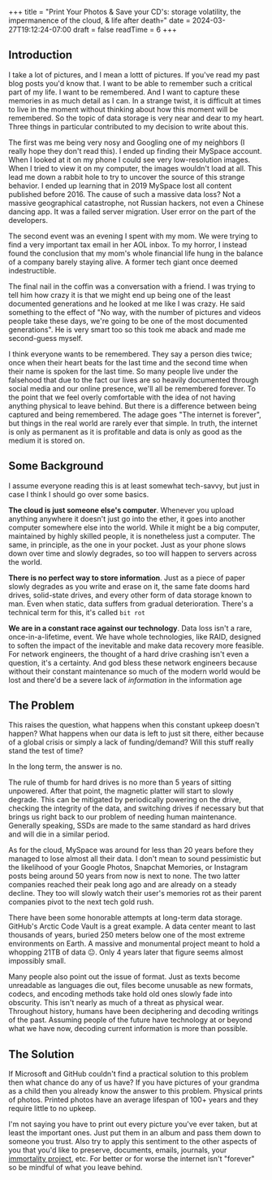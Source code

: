 +++
title = "Print Your Photos & Save your CD's: storage volatility, the impermanence of the cloud, & life after death💀"
date = 2024-03-27T19:12:24-07:00
draft = false
readTime = 6
+++
## Introduction
I take a lot of pictures, and I mean a lottt of pictures. If you've read my past blog posts you'd know that. I want to be able to remember such a critical part of my life. I want to be remembered. And I want to capture these memories in as much detail as I can. In a strange twist, it is difficult at times to live in the moment without thinking about how this moment will be remembered. So the topic of data storage is very near and dear to my heart. Three things in particular contributed to my decision to write about this. 

The first was me being very nosy and Googling one of my neighbors (I really hope they don't read this). I ended up finding their MySpace account. When I looked at it on my phone I could see very low-resolution images. When I tried to view it on my computer, the images wouldn't load at all. This lead me down a rabbit hole to try to uncover the source of this strange behavior. I ended up learning that in 2019 MySpace lost all content published before 2016. The cause of such a massive data loss? Not a massive geographical catastrophe, not Russian hackers, not even a Chinese dancing app. It was a failed server migration. User error on the part of the developers.

The second event was an evening I spent with my mom. We were trying to find a very important tax email in her AOL inbox. To my horror, I instead found the conclusion that my mom's whole financial life hung in the balance of a company barely staying alive. A former tech giant once deemed indestructible.

The final nail in the coffin was a conversation with a friend. I was trying to tell him how crazy it is that we might end up being one of the least documented generations and he looked at me like I was crazy. He said something to the effect of "No way, with the number of pictures and videos people take these days, we're going to be one of the most documented generations". He is very smart too so this took me aback and made me second-guess myself. 

I think everyone wants to be remembered. They say a person dies twice; once when their heart beats for the last time and the second time when their name is spoken for the last time. So many people live under the falsehood that due to the fact our lives are so heavily documented through social media and our online presence, we'll all be remembered forever. To the point that we feel overly comfortable with the idea of not having anything physical to leave behind. But there is a difference between being captured and being remembered. The adage goes "The internet is forever", but things in the real world are rarely ever that simple. In truth, the internet is only as permanent as it is profitable and data is only as good as the medium it is stored on. 


## Some Background
I assume everyone reading this is at least somewhat tech-savvy, but just in case I think I should go over some basics. 

**The cloud is just someone else's computer**. Whenever you upload anything anywhere it doesn't just go into the ether, it goes into another computer somewhere else into the world. While it might be a big computer, maintained by highly skilled people, it is nonetheless just a computer. The same, in principle, as the one in your pocket. Just as your phone slows down over time and slowly degrades, so too will happen to servers across the world. 

**There is no perfect way to store information**. Just as a piece of paper slowly degrades as you write and erase on it, the same fate dooms hard drives, solid-state drives, and every other form of data storage known to man. Even when static, data suffers from gradual deterioration. There's a technical term for this, it's called `bit rot`

**We are in a constant race against our technology**. Data loss isn't a rare, once-in-a-lifetime, event. We have whole technologies, like RAID, designed to soften the impact of the inevitable and make data recovery more feasible. For network engineers, the thought of a hard drive crashing isn't even a question, it's a certainty. And god bless these network engineers because without their constant maintenance so much of the modern world would be lost and there'd be a severe lack of *information* in the information age

## The Problem
This raises the question, what happens when this constant upkeep doesn't happen? What happens when our data is left to just sit there, either because of a global crisis or simply a lack of funding/demand? Will this stuff really stand the test of time? 

In the long term, the answer is no. 

The rule of thumb for hard drives is no more than 5 years of sitting unpowered. After that point, the magnetic platter will start to slowly degrade. This can be mitigated by periodically powering on the drive, checking the integrity of the data, and switching drives if necessary but that brings us right back to our problem of needing human maintenance. Generally speaking, SSDs are made to the same standard as hard drives and will die in a similar period.

As for the cloud, MySpace was around for less than 20 years before they managed to lose almost all their data. I don't mean to sound pessimistic but the likelihood of your Google Photos, Snapchat Memories, or Instagram posts being around 50 years from now is next to none. The two latter companies reached their peak long ago and are already on a steady decline. They too will slowly watch their user's memories rot as their parent companies pivot to the next tech gold rush.

There have been some honorable attempts at long-term data storage. GitHub's Arctic Code Vault is a great example. A data center meant to last thousands of years, buried 250 meters below one of the most extreme environments on Earth. A massive and monumental project meant to hold a whopping 21TB of data 😐. Only 4 years later that figure seems almost impossibly small.

Many people also point out the issue of format. Just as texts become unreadable as languages die out, files become unusable as new formats, codecs, and encoding methods take hold old ones slowly fade into obscurity. This isn't nearly as much of a threat as physical wear. Throughout history, humans have been deciphering and decoding writings of the past. Assuming people of the future have technology at or beyond what we have now, decoding current information is more than possible.

## The Solution
If Microsoft and GitHub couldn't find a practical solution to this problem then what chance do any of us have? If you have pictures of your grandma as a child then you already know the answer to this problem. Physical prints of photos. Printed photos have an average lifespan of 100+ years and they require little to no upkeep. 

I'm not saying you have to print out every picture you've ever taken, but at least the important ones. Just put them in an album and pass them down to someone you trust. Also try to apply this sentiment to the other aspects of you that you'd like to preserve, documents, emails, journals, your [immortality project](https://www.google.com/search?q=the+subtle+art+of+not+giving+a+f+immortality+project), etc. For better or for worse the internet isn't "forever" so be mindful of what you leave behind.
